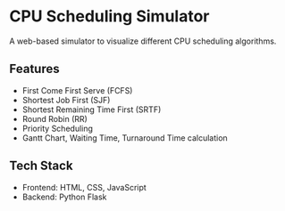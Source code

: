 # CPU Scheduling Simulator  

A web-based simulator to visualize different CPU scheduling algorithms.  

## Features  
- First Come First Serve (FCFS)  
- Shortest Job First (SJF)  
- Shortest Remaining Time First (SRTF)  
- Round Robin (RR)  
- Priority Scheduling  
- Gantt Chart, Waiting Time, Turnaround Time calculation  

## Tech Stack  
- Frontend: HTML, CSS, JavaScript  
- Backend: Python Flask  
